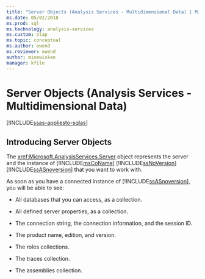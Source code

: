 ```yaml
---
title: "Server Objects (Analysis Services - Multidimensional Data) | Microsoft Docs"
ms.date: 05/02/2018
ms.prod: sql
ms.technology: analysis-services
ms.custom: olap
ms.topic: conceptual
ms.author: owend
ms.reviewer: owend
author: minewiskan
manager: kfile
---
```

# Server Objects (Analysis Services - Multidimensional Data)
[!INCLUDE[ssas-appliesto-sqlas](../../../includes/ssas-appliesto-sqlas.md)]
    
## Introducing Server Objects  
 The <xref:Microsoft.AnalysisServices.Server> object represents the server and the instance of [!INCLUDE[msCoName](../../../includes/msconame-md.md)] [!INCLUDE[ssNoVersion](../../../includes/ssnoversion-md.md)] [!INCLUDE[ssASnoversion](../../../includes/ssasnoversion-md.md)] that you want to work with.  
  
 As soon as you have a connected instance of [!INCLUDE[ssASnoversion](../../../includes/ssasnoversion-md.md)], you will be able to see:  
  
-   All databases that you can access, as a collection.  
  
-   All defined server properties, as a collection.  
  
-   The connection string, the connection information, and the session ID.  
  
-   The product name, edition, and version.  
  
-   The roles collections.  
  
-   The traces collection.  
  
-   The assemblies collection.  
  
  
